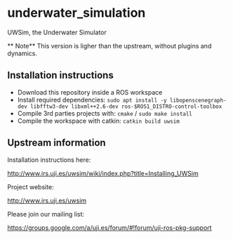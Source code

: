 underwater_simulation
=====================

UWSim, the Underwater Simulator


** Note** This version is ligher than the upstream, without plugins and dynamics. 


Installation instructions
------------------------

- Download this repository inside a ROS workspace
- Install required dependencies: `sudo apt install -y libopenscenegraph-dev libfftw3-dev libxml++2.6-dev ros-$ROS1_DISTRO-control-toolbox`
- Compile 3rd parties projects with: `cmake` / `sudo make install`
- Compile the workspace with catkin: `catkin build uwsim`

Upstream information
--------------------

Installation instructions here:

http://www.irs.uji.es/uwsim/wiki/index.php?title=Installing_UWSim

Project website:

http://www.irs.uji.es/uwsim

Please join our mailing list:

https://groups.google.com/a/uji.es/forum/#!forum/uji-ros-pkg-support

